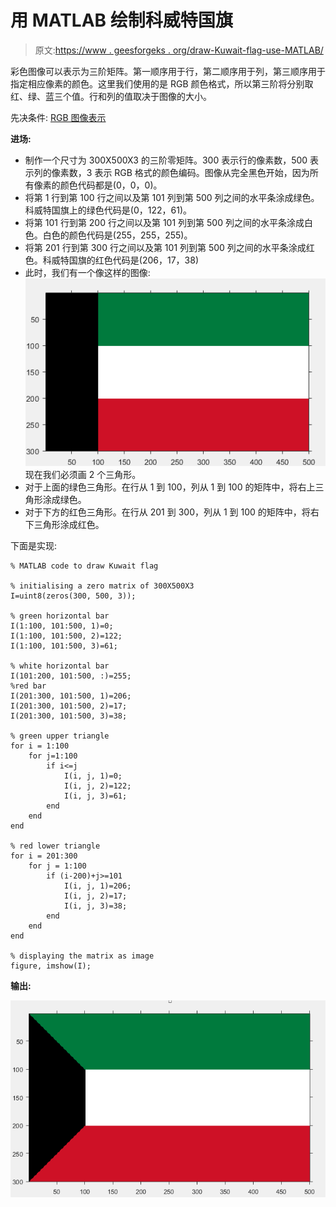 # 用 MATLAB 绘制科威特国旗

> 原文:[https://www . geesforgeks . org/draw-Kuwait-flag-use-MATLAB/](https://www.geeksforgeeks.org/draw-kuwait-flag-using-matlab/)

彩色图像可以表示为三阶矩阵。第一顺序用于行，第二顺序用于列，第三顺序用于指定相应像素的颜色。这里我们使用的是 RGB 颜色格式，所以第三阶将分别取红、绿、蓝三个值。行和列的值取决于图像的大小。

先决条件: [RGB 图像表示](https://www.geeksforgeeks.org/matlab-rgb-image-representation/)

**进场:**

*   制作一个尺寸为 300X500X3 的三阶零矩阵。300 表示行的像素数，500 表示列的像素数，3 表示 RGB 格式的颜色编码。图像从完全黑色开始，因为所有像素的颜色代码都是(0，0，0)。
*   将第 1 行到第 100 行之间以及第 101 列到第 500 列之间的水平条涂成绿色。科威特国旗上的绿色代码是(0，122，61)。
*   将第 101 行到第 200 行之间以及第 101 列到第 500 列之间的水平条涂成白色。白色的颜色代码是(255，255，255)。
*   将第 201 行到第 300 行之间以及第 101 列到第 500 列之间的水平条涂成红色。科威特国旗的红色代码是(206，17，38)
*   此时，我们有一个像这样的图像:
    ![](img/094dccdb510a3a5edef47772bd2b2634.png)
    现在我们必须画 2 个三角形。
*   对于上面的绿色三角形。在行从 1 到 100，列从 1 到 100 的矩阵中，将右上三角形涂成绿色。
*   对于下方的红色三角形。在行从 201 到 300，列从 1 到 100 的矩阵中，将右下三角形涂成红色。

下面是实现:

```
% MATLAB code to draw Kuwait flag

% initialising a zero matrix of 300X500X3
I=uint8(zeros(300, 500, 3));

% green horizontal bar
I(1:100, 101:500, 1)=0;
I(1:100, 101:500, 2)=122;
I(1:100, 101:500, 3)=61;

% white horizontal bar
I(101:200, 101:500, :)=255;
%red bar
I(201:300, 101:500, 1)=206;
I(201:300, 101:500, 2)=17;
I(201:300, 101:500, 3)=38;

% green upper triangle
for i = 1:100
    for j=1:100
        if i<=j
            I(i, j, 1)=0;
            I(i, j, 2)=122;
            I(i, j, 3)=61;
        end
    end
end

% red lower triangle
for i = 201:300
    for j = 1:100
        if (i-200)+j>=101
            I(i, j, 1)=206;
            I(i, j, 2)=17;
            I(i, j, 3)=38;
        end
    end
end

% displaying the matrix as image
figure, imshow(I);
```

**输出:**

![](img/5f66c51957bc4ff99585ab506d5791d5.png)